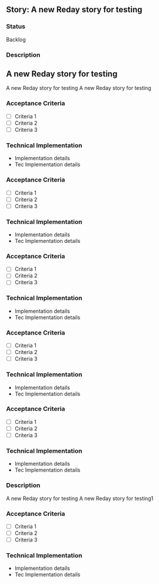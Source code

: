 ## Story: A new Reday story for testing

### Status

Backlog

### Description

## A new Reday story for testing

A new Reday story for testing
A new Reday story for testing

### Acceptance Criteria
- [ ] Criteria 1
- [ ] Criteria 2
- [ ] Criteria 3

### Technical Implementation
- Implementation details
- Tec Implementation details


### Acceptance Criteria
- [ ] Criteria 1
- [ ] Criteria 2
- [ ] Criteria 3

### Technical Implementation
- Implementation details
- Tec Implementation details


### Acceptance Criteria
- [ ] Criteria 1
- [ ] Criteria 2
- [ ] Criteria 3

### Technical Implementation
- Implementation details
- Tec Implementation details


### Acceptance Criteria
- [ ] Criteria 1
- [ ] Criteria 2
- [ ] Criteria 3

### Technical Implementation
- Implementation details
- Tec Implementation details


### Acceptance Criteria
- [ ] Criteria 1
- [ ] Criteria 2
- [ ] Criteria 3

### Technical Implementation
- Implementation details
- Tec Implementation details


### Description
A new Reday story for testing
A new Reday story for testing1

### Acceptance Criteria
- [ ] Criteria 1
- [ ] Criteria 2
- [ ] Criteria 3

### Technical Implementation
- Implementation details
- Tec Implementation details



